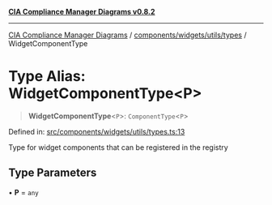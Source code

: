 [**CIA Compliance Manager Diagrams v0.8.2**](../../../../../README.md)

***

[CIA Compliance Manager Diagrams](../../../../../modules.md) / [components/widgets/utils/types](../README.md) / WidgetComponentType

# Type Alias: WidgetComponentType\<P\>

> **WidgetComponentType**\<`P`\>: `ComponentType`\<`P`\>

Defined in: [src/components/widgets/utils/types.ts:13](https://github.com/Hack23/cia-compliance-manager/blob/423c5d261c747ade8ca2550e176aa05168b5a31e/src/components/widgets/utils/types.ts#L13)

Type for widget components that can be registered in the registry

## Type Parameters

• **P** = `any`
